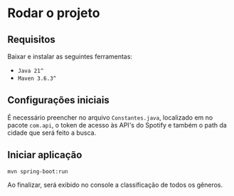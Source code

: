 # Rodar o projeto

## Requisitos

Baixar e instalar as seguintes ferramentas:

- `Java 21^`
- `Maven 3.6.3^`

## Configurações iniciais

É necessário preencher no arquivo `Constantes.java`, localizado em no pacote `com.api`, o token de acesso às API's do Spotify e também o path da cidade que será feito a busca.

## Iniciar aplicação

```
mvn spring-boot:run
```

Ao finalizar, será exibido no console a classificação de todos os gêneros.
